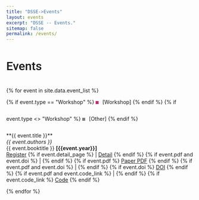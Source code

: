 ```yaml
---
title: "DSSE->Events"
layout: events 
excerpt: "DSSE -- Events."
sitemap: false 
permalink: /events/
---
```



<h1 style="font-family: 'Roboto', sans-serif; font-weight: 500; font-size: 32px;">Events</h1>

<div class="row" style="margin-bottom: 0">
<div id="filterEventByYear" class="filters">
<!-- year button will be added dynamically-->
</div>
</div>

<!-- <div class="row">
<div id="filterByEventDomain" class="filters">
{% for event_type in site.data.event_types %}
<button class="btn  filterBtn " id="{{event_type.type_id}}">{{event_type.broad_event_name}}</button>
{% endfor %}
</div>
</div>
 -->
<br>
<div id="events_space">
{% for event in site.data.event_list %}
<div class="events {{ event.year }} {{ event.type_id }}">
<div class="col-sm-2" style="padding:0px">
  {% if event.type == "Workshop" %} 
  <div class="box" style="background-color: #C32B72;"></div>
  <p style="display:inline-block;">[Workshop] </p>
  {% endif %}
  {% if event.type <> "Workshop" %} 
  <div class="box"></div>
  <p style="display:inline-block;">[Other] </p>
  {% endif %}
</div>
<div class="col-sm-10">
  <p>
  **{{ event.title }}** <br/>
  <em>{{ event.authors }} </em><br/>
  {{ event.booktitle }} <b>[{{event.year}}]</b> <br>
  <a href="{{ event.register_link }}" target="_blank">Register</a>
  {% if event.detail_page %} | <a href="{{ event.detail_page }}" >Detail</a> {% endif %} {% if event.pdf and event.doi %} | {% endif %}  
  {% if event.pdf %} <a href="{{ event.pdf }}" target="_blank">Paper PDF</a> {% endif %} {% if event.pdf and event.doi %} | {% endif %} {% if event.doi %} <a href="{{ event.doi }}" target="_blank">DOI</a> {% endif %} {% if event.pdf and event.code_link %} | {% endif %}  {% if event.code_link %} <a href="{{ event.code_link }}" target="_blank">Code</a> {% endif %}
  </p>
</div>
</div>
{% endfor %}
</div>

<br><br>
<style>
.container {
  height: 200px;
  position: relative;
  border: 3px solid green;
}

.vertical-center {
  margin: 0;
  position: absolute;
  top: 50%;
  -ms-transform: translateY(-50%);
  transform: translateY(-50%);
}

.box {
  display:inline-block;
  width:8px;
  height:8px;
  background-color: grey;
  margin-right:6px;
}
</style>
<br><br>

